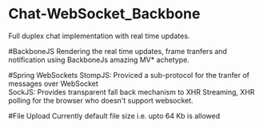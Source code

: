 # Chat-WebSocket_Backbone
Full duplex chat implementation with real time updates.

#BackboneJS
Rendering the real time updates, frame tranfers and notification using BackboneJs amazing MV* achetype.

#Spring WebSockets
StompJS: Proviced a sub-protocol for the tranfer of messages over WebSocket<br>
SockJS: Provides transparent fall back mechanism to XHR Streaming, XHR polling for the browser who doesn't support websocket.

#File Upload
Currently default file size i.e. upto 64 Kb is allowed
